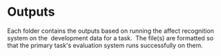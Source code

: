 # Outputs

Each folder contains the outputs based on running the affect recognition system on the  development data for a task.  The file(s) are formatted so that the primary task's evaluation system runs successfully on them.
